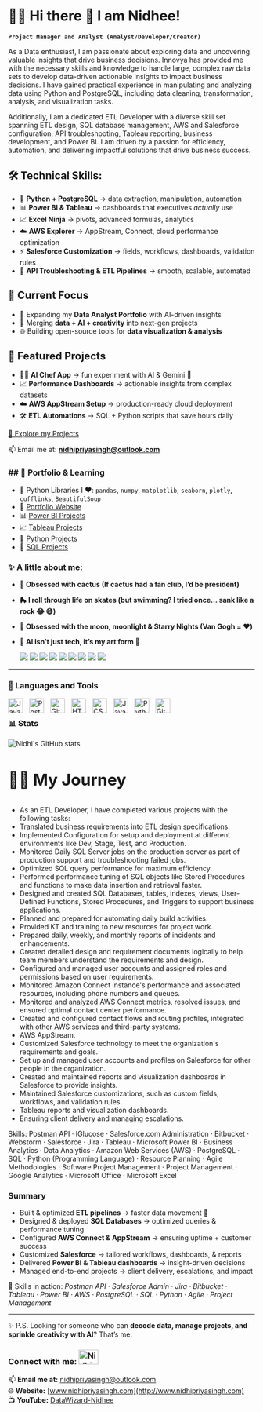 # 🏄‍♂️ Hi there 👋 I am Nidhee!

**`Project Manager and Analyst (Analyst/Developer/Creator)`**

As a Data enthusiast, I am passionate about exploring data and uncovering valuable insights that drive business decisions. Innovya has provided me with the necessary skills and knowledge to handle large, complex raw data sets to develop data-driven actionable insights to impact business decisions. I have gained practical experience in manipulating and analyzing data using Python and PostgreSQL, including data cleaning, transformation, analysis, and visualization tasks. 

Additionally, I am a dedicated ETL Developer with a diverse skill set spanning ETL design, SQL database management, AWS and Salesforce configuration, API troubleshooting, Tableau reporting, business development, and Power BI. I am driven by a passion for efficiency, automation, and delivering impactful solutions that drive business success.

## 🛠️ Technical Skills:
- 🐍 **Python + PostgreSQL** → data extraction, manipulation, automation  
- 📊 **Power BI & Tableau** → dashboards that executives *actually* use  
- 📈 **Excel Ninja** → pivots, advanced formulas, analytics  
- ☁️ **AWS Explorer** → AppStream, Connect, cloud performance optimization  
- ⚡ **Salesforce Customization** → fields, workflows, dashboards, validation rules  
- 🔌 **API Troubleshooting & ETL Pipelines** → smooth, scalable, automated

## 🚀 Current Focus
- 📍 Expanding my **Data Analyst Portfolio** with AI-driven insights  
- 🤖 Merging **data + AI + creativity** into next-gen projects  
- 🌐 Building open-source tools for **data visualization & analysis**

## 📂 Featured Projects
- 🧑‍🍳 **AI Chef App** → fun experiment with AI & Gemini 🍳  
- 📈 **Performance Dashboards** → actionable insights from complex datasets  
- ☁️ **AWS AppStream Setup** → production-ready cloud deployment  
- 🛠️ **ETL Automations** → SQL + Python scripts that save hours daily

[🔗 Explore my Projects]([https://github.com/Nidhi-Datawizard?tab=repositories](https://github.com/Nidhi-Priya-Singh?tab=repositories))  

📫 Email me at: **nidhipriyasingh@outlook.com**

<h3 align="left">
  ## 🌱 Portfolio & Learning
</h3>

- 🔭 Python Libraries I ❤️: `pandas`, `numpy`, `matplotlib`, `seaborn`, `plotly`, `cufflinks`, `BeautifulSoup`  
- 📝 [Portfolio Website](www.nidhipriyasingh.com)  
- 📊 [Power BI Projects](https://github.com/Nidhi-Priya-Singh/POWER-BI-Project/blob/main/README.md)
- 📈 [Tableau Projects](tableau.com)  
- 🐍 [Python Projects](https://github.com/Nidhi-Priya-Singh/30-Days-Of-Python)  
- 🧮 [SQL Projects]([sql.com](https://github.com/Nidhi-Priya-Singh/Data-Analysis-with-SQL)) 



<h3 align="left">
  ✨ A little about me:
</h3>

- **🌵 Obsessed with cactus (If cactus had a fan club, I’d be president)**
- **🛼 I roll through life on skates (but swimming? I tried once… sank like a rock 😂 😅)**
- **🌙 Obsessed with the moon, moonlight & Starry Nights (Van Gogh = ❤️)**
- **🤖 AI isn’t just tech, it’s my art form 🚀**


   <p align="left">
      <a href="https://www.youtube.com/@DataWizard-Nidhee?sub_confirmation=1">
         <img src="https://custom-icon-badges.demolab.com/badge/-YouTube-d90903?style=for-the-badge&logo=mention"/></a> 
      <a href="https://www.linkedin.com/in/nidhipriyasingh007">
         <img src="https://custom-icon-badges.demolab.com/badge/-LinkedIN-0368d9?style=for-the-badge&logo=mention" /></a> 
      <a href="https://kaggle.com/nidhipriyasingh">
          <img src="https://custom-icon-badges.demolab.com/badge/-Kaggle-4faed9?style=for-the-badge&logo=mention" /></a>
      <a href="https://github.com/Nidhi-Datawizard?tab=stars">
          <img src="https://custom-icon-badges.demolab.com/badge/-STARS-D90368?style=for-the-badge&logo=mention" /></a>
       <a href="https://github.com/Nidhi-Datawizard?tab=repositories">
          <img src="https://custom-icon-badges.demolab.com/badge/-REPO-ff5c8f?style=for-the-badge&logo=mention" /></a>
       <a href="https://github.com/Nidhi-Datawizard?tab=stars">
          <img src="https://custom-icon-badges.demolab.com/badge/-PROJECTS-ff9bbb?style=for-the-badge&logo=mention" /></a>
      <a href="https://leetcode.com/nidhipriyasingh29">
          <img src="https://custom-icon-badges.demolab.com/badge/-LEETCODE-fd7e14?style=for-the-badge&logo=mention" /></a>
      <a href="https://www.hackerrank.com/nidhipriyasingh1?hr_r=1">
          <img src="https://custom-icon-badges.demolab.com/badge/-HACKERRANK-43c904?style=for-the-badge&logo=mention" /></a>
      <a href="https://discord.com/channels/172018499005317120/443166941809737728">
          <img src="https://custom-icon-badges.demolab.com/badge/-DISCHORD-4f40cf?style=for-the-badge&logo=mention" /></a>
      
   </p>


---

### 🧰 Languages and Tools

<img align="left" alt="Java Script" width="30px" style="padding-right:10px;" src="https://cdn.jsdelivr.net/gh/devicons/devicon/icons/java/java-original.svg"/>
<img align="left" alt="PostgreSQL" width="30px" style="padding-right:10px;" src="https://www.vectorlogo.zone/logos/postgresql/postgresql-icon.svg" />
<img align="left" alt="Git" width="30px" style="padding-right:10px;" src="https://cdn.jsdelivr.net/gh/devicons/devicon/icons/git/git-original.svg" />
<img align="left" alt="HTML" width="30px" style="padding-right:10px;" src="https://cdn.jsdelivr.net/gh/devicons/devicon/icons/html5/html5-plain.svg" />
<img align="left" alt="CSS" width="30px" style="padding-right:10px;" src="https://cdn.jsdelivr.net/gh/devicons/devicon/icons/css3/css3-plain.svg" />
<img align="left" alt="JavaScript" width="30px" style="padding-right:10px;" src="https://cdn.jsdelivr.net/gh/devicons/devicon/icons/javascript/javascript-plain.svg" />
<img align="left" alt="Python" width="30px" style="padding-right:10px;" src="https://cdn.jsdelivr.net/gh/devicons/devicon/icons/python/python-plain.svg" />
<img align="left" alt="GitHub" width="30px" style="padding-right:10px;" src="https://cdn.jsdelivr.net/gh/devicons/devicon/icons/github/github-original.svg" />
<br />


### 📊 Stats

![Nidhi's GitHub stats](https://github-readme-stats.vercel.app/api?username=Nidhi-Datawizard&show_icons=true&theme=gruvbox)

<!-- ![GitHub Streak](https://github.com/Nidhi-Datawizard?tab=overview&from=2023-05-01&to=2023-05-31) -->

# <summary><h3>👨‍💻 My Journey</h3></summary>
- As an ETL Developer, I have completed various projects with the following tasks:
- Translated business requirements into ETL design specifications.
- Implemented Configuration for setup and deployment at different environments like Dev, Stage, Test, and Production.
- Monitored Daily SQL Server jobs on the production server as part of production support and troubleshooting failed jobs.
- Optimized SQL query performance for maximum efficiency.
- Performed performance tuning of SQL objects like Stored Procedures and functions to make data insertion and retrieval faster.
- Designed and created SQL Databases, tables, indexes, views, User-Defined Functions, Stored Procedures, and Triggers to support business applications.
- Planned and prepared for automating daily build activities.
- Provided KT and training to new resources for project work.
- Prepared daily, weekly, and monthly reports of incidents and enhancements.
- Created detailed design and requirement documents logically to help team members understand the requirements and design.
- Configured and managed user accounts and assigned roles and permissions based on user requirements.
- Monitored Amazon Connect instance's performance and associated resources, including phone numbers and queues.
- Monitored and analyzed AWS Connect metrics, resolved issues, and ensured optimal contact center performance.
- Created and configured contact flows and routing profiles, integrated with other AWS services and third-party systems.
- AWS AppStream.
- Customized Salesforce technology to meet the organization's requirements and goals.
- Set up and managed user accounts and profiles on Salesforce for other people in the organization.
- Created and maintained reports and visualization dashboards in Salesforce to provide insights.
- Maintained Salesforce customizations, such as custom fields, workflows, and validation rules. 
- Tableau reports and visualization dashboards.
- Ensuring client delivery and managing escalations.
   
Skills: Postman API · IGlucose · Salesforce.com Administration · Bitbucket · Webstorm · Salesforce · Jira · Tableau · Microsoft Power BI · Business Analytics · Data Analytics · Amazon Web Services (AWS) · PostgreSQL · SQL · Python (Programming Language) · Resource Planning · Agile Methodologies · Software Project Management · Project Management · Google Analytics · Microsoft Office · Microsoft Excel

 <summary><h3>Summary</h3></summary>
   
- Built & optimized **ETL pipelines** → faster data movement 🚀  
- Designed & deployed **SQL Databases** → optimized queries & performance tuning  
- Configured **AWS Connect & AppStream** → ensuring uptime + customer success  
- Customized **Salesforce** → tailored workflows, dashboards, & reports  
- Delivered **Power BI & Tableau dashboards** → insight-driven decisions  
- Managed end-to-end projects → client delivery, escalations, and impact  

📌 Skills in action: *Postman API · Salesforce Admin · Jira · Bitbucket · Tableau · Power BI · AWS · PostgreSQL · SQL · Python · Agile · Project Management*  
</details>  

---

✨ P.S. Looking for someone who can **decode data, manage projects, and sprinkle creativity with AI**? That’s me.  



<h3 align="left">
  Connect with me:
  <a href="https://www.linkedin.com/in/nidhipriyasingh007/" target="_blank">
    <img src="https://raw.githubusercontent.com/rahuldkjain/github-profile-readme-generator/master/src/images/icons/Social/linked-in-alt.svg" alt="Nidhi Priya Singh LinkedIn" height="30" width="40" />
  </a>
</h3>

📫 **Email me at:** nidhipriyasingh@outlook.com  
🌐 **Website:** [www.nidhipriyasingh.com](http://www.nidhipriyasingh.com)  
📺 **YouTube:** [DataWizard-Nidhee](https://www.youtube.com/@DataWizard-Nidhee)  


